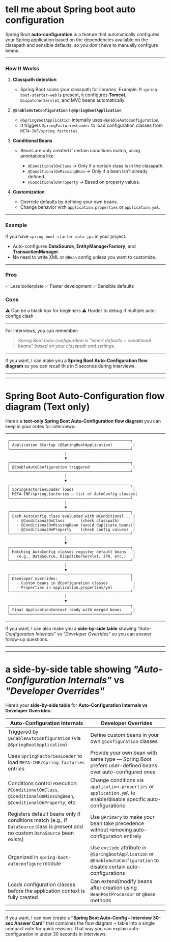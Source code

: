# tell me about Spring boot auto configuration

Spring Boot **auto-configuration** is a feature that automatically configures your Spring application based on the dependencies available on the classpath and sensible defaults, so you don’t have to manually configure beans.

---

### **How It Works**

1. **Classpath detection**

   * Spring Boot scans your classpath for libraries.
     Example: If `spring-boot-starter-web` is present, it configures **Tomcat**, `DispatcherServlet`, and MVC beans automatically.

2. **`@EnableAutoConfiguration` / `@SpringBootApplication`**

   * `@SpringBootApplication` internally uses `@EnableAutoConfiguration`.
   * It triggers `SpringFactoriesLoader` to load configuration classes from
     `META-INF/spring.factories`.

3. **Conditional Beans**

   * Beans are only created if certain conditions match, using annotations like:

     * `@ConditionalOnClass` → Only if a certain class is in the classpath.
     * `@ConditionalOnMissingBean` → Only if a bean isn’t already defined.
     * `@ConditionalOnProperty` → Based on property values.

4. **Customization**

   * Override defaults by defining your own beans.
   * Change behavior with `application.properties` or `application.yml`.

---

### **Example**

If you have `spring-boot-starter-data-jpa` in your project:

* Auto-configures **DataSource**, **EntityManagerFactory**, and **TransactionManager**.
* No need to write XML or `@Bean` config unless you want to customize.

---

### **Pros**

✅ Less boilerplate
✅ Faster development
✅ Sensible defaults

### **Cons**

⚠️ Can be a black box for beginners
⚠️ Harder to debug if multiple auto-configs clash

---

For interviews, you can remember:

> *Spring Boot auto-configuration is “smart defaults + conditional beans” based on your classpath and settings.*

---

If you want, I can make you a **Spring Boot Auto-Configuration flow diagram** so you can recall this in 5 seconds during interviews.


---
---

# Spring Boot Auto-Configuration flow diagram (Text only)

Here’s a **text-only Spring Boot Auto-Configuration flow diagram** you can keep in your notes for interviews:

---

```
 ┌─────────────────────────────────────────────────────┐
 │ Application Startup (@SpringBootApplication)         │
 └─────────────────────────────────────────────────────┘
                          │
                          ▼
 ┌─────────────────────────────────────────────────────┐
 │ @EnableAutoConfiguration triggered                   │
 └─────────────────────────────────────────────────────┘
                          │
                          ▼
 ┌─────────────────────────────────────────────────────┐
 │ SpringFactoriesLoader loads                          │
 │ META-INF/spring.factories → list of AutoConfig classes│
 └─────────────────────────────────────────────────────┘
                          │
                          ▼
 ┌─────────────────────────────────────────────────────┐
 │ Each AutoConfig class evaluated with @Conditional... │
 │   - @ConditionalOnClass       (check classpath)      │
 │   - @ConditionalOnMissingBean (avoid duplicate beans)│
 │   - @ConditionalOnProperty    (check config values)  │
 └─────────────────────────────────────────────────────┘
                          │
                          ▼
 ┌─────────────────────────────────────────────────────┐
 │ Matching AutoConfig classes register default beans   │
 │   (e.g., DataSource, DispatcherServlet, JPA, etc.)   │
 └─────────────────────────────────────────────────────┘
                          │
                          ▼
 ┌─────────────────────────────────────────────────────┐
 │ Developer overrides:                                │
 │   - Custom beans in @Configuration classes           │
 │   - Properties in application.properties/yml         │
 └─────────────────────────────────────────────────────┘
                          │
                          ▼
 ┌─────────────────────────────────────────────────────┐
 │ Final ApplicationContext ready with merged beans     │
 └─────────────────────────────────────────────────────┘
```

---

If you want, I can also make you a **side-by-side table** showing *"Auto-Configuration Internals"* vs *"Developer Overrides"* so you can answer follow-up questions.

---
---

# a **side-by-side table** showing *"Auto-Configuration Internals"* vs *"Developer Overrides"*

Here’s your **side-by-side table** for **Auto-Configuration Internals vs Developer Overrides**:

| **Auto-Configuration Internals**                                                                                                 | **Developer Overrides**                                                                                                  |
| -------------------------------------------------------------------------------------------------------------------------------- | ------------------------------------------------------------------------------------------------------------------------ |
| Triggered by `@EnableAutoConfiguration` (via `@SpringBootApplication`)                                                           | Define custom beans in your own `@Configuration` classes                                                                 |
| Uses `SpringFactoriesLoader` to load `META-INF/spring.factories` entries                                                         | Provide your own bean with same type — Spring Boot prefers user-defined beans over auto-configured ones                  |
| Conditions control execution: `@ConditionalOnClass`, `@ConditionalOnMissingBean`, `@ConditionalOnProperty`, etc.                 | Change conditions via `application.properties` or `application.yml` to enable/disable specific auto-configurations       |
| Registers default beans only if conditions match (e.g., if `DataSource` class is present and no custom `DataSource` bean exists) | Use `@Primary` to make your bean take precedence without removing auto-configuration entirely                            |
| Organized in `spring-boot-autoconfigure` module                                                                                  | Use `exclude` attribute in `@SpringBootApplication` or `@EnableAutoConfiguration` to disable certain auto-configurations |
| Loads configuration classes before the application context is fully created                                                      | Can extend/modify beans after creation using `BeanPostProcessor` or `@Bean` methods                                      |

---

If you want, I can now create a **“Spring Boot Auto-Config – Interview 30-sec Answer Card”** that combines the flow diagram + table into a single compact note for quick revision. That way you can explain auto-configuration in under 30 seconds in interviews.

